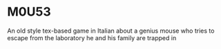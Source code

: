 # M0U53
An old style tex-based game in Italian about a genius mouse who tries to escape from the laboratory he and his family  are trapped in 
